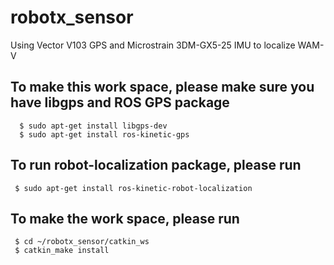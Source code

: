 # robotx_sensor

Using Vector V103 GPS and Microstrain 3DM-GX5-25 IMU to localize WAM-V

## To make this work space, please make sure you have libgps and ROS GPS package
```
  $ sudo apt-get install libgps-dev
  $ sudo apt-get install ros-kinetic-gps
```
## To run robot-localization package, please run
```
 $ sudo apt-get install ros-kinetic-robot-localization
```

## To make the work space, please run
```
 $ cd ~/robotx_sensor/catkin_ws
 $ catkin_make install
```

